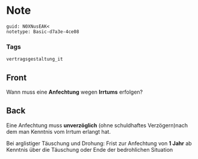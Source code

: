 # Note
```
guid: N0XNusEAK<
notetype: Basic-d7a3e-4ce08
```

### Tags
```
vertragsgestaltung_it
```

## Front
Wann muss eine <b>Anfechtung</b> wegen <b>Irrtums</b> erfolgen?

## Back
Eine Anfechtung muss <b>unverzöglich</b> (ohne schuldhaftes
Verzögern)nach dem man Kenntnis vom Irrtum erlangt hat.
<div>
  Bei arglistiger Täuschung und Drohung: Frist zur Anfechtung von
  <b>1 Jahr</b> ab Kenntnis über die Täuschung oder Ende der
  bedrohlichen Situation
</div>
